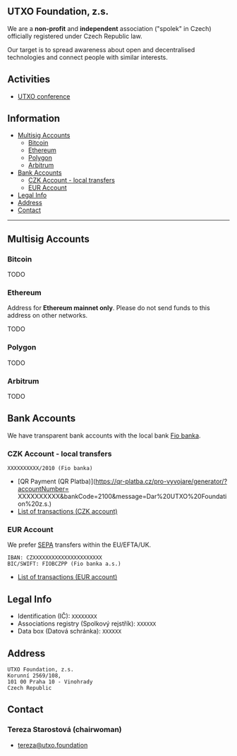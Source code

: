 ## UTXO Foundation, z.s.

We are a **non-profit** and **independent** association ("spolek" in Czech) officially registered under Czech Republic law.

Our target is to spread awareness about open and decentralised technologies and connect people with similar interests.

## Activities
- [UTXO conference](https://utxo.cz)

## Information
- [Multisig Accounts](#multisig-accounts)
  - [Bitcoin](#bitcoin)
  - [Ethereum](#ethereum)
  - [Polygon](#polygon)
  - [Arbitrum](#arbitrum)
- [Bank Accounts](#bank-accounts)
  - [CZK Account - local transfers](#czk-account---local-transfers)
  - [EUR Account](#eur-account)
- [Legal Info](#legal-info)
- [Address](#address)
- [Contact](#contact)

---

## Multisig Accounts

### Bitcoin

TODO

### Ethereum
Address for **Ethereum mainnet only**. Please do not send funds to this address on other networks.

TODO

### Polygon
TODO

### Arbitrum
TODO

## Bank Accounts

We have transparent bank accounts with the local bank [Fio banka](https://www.fio.cz/).

### CZK Account - local transfers

```
XXXXXXXXXX/2010 (Fio banka)
```

- [QR Payment (QR Platba)](https://qr-platba.cz/pro-vyvojare/generator/?accountNumber= XXXXXXXXXX&bankCode=2100&message=Dar%20UTXO%20Foundation%20z.s.)
- [List of transactions (CZK account)](https://ib.fio.cz/ib/transparent?a=)

### EUR Account

We prefer [SEPA](https://en.wikipedia.org/wiki/Single_Euro_Payments_Area) transfers within the EU/EFTA/UK.

```
IBAN: CZXXXXXXXXXXXXXXXXXXXXXX
BIC/SWIFT: FIOBCZPP (Fio banka a.s.)
```
- [List of transactions (EUR account)](https://ib.fio.cz/ib/transparent?a=)

## Legal Info

- Identification (IČ): `XXXXXXXX`
- Associations registry (Spolkový rejstřík): `XXXXXX`
- Data box (Datová schránka): `XXXXXX`

## Address

```
UTXO Foundation, z.s.
Korunní 2569/108,
101 00 Praha 10 - Vinohrady
Czech Republic
```

## Contact

### Tereza Starostová (chairwoman)
- [tereza@utxo.foundation](mailto:tereza@utxo.foundation)

